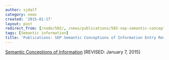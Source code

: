 ```yaml
---
author: sjdalf
category: news
created: '2015-01-17'
layout: post
redirect_from: [/node/502/, /news/publications/502-sep-semantic-conceptions-information-entry-revised/]
tags: [Semantic information]
title: 'Publications: SEP Semantic Conceptions of Information Entry Revised'
---
```

[Semantic Conceptions of
Information](http://plato.stanford.edu/entries/information-semantic/)
[REVISED: January 7, 2015]

